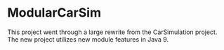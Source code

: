 # ModularCarSim
This project went through a large rewrite from the CarSimulation project. The new project utilizes new module features in Java 9.
